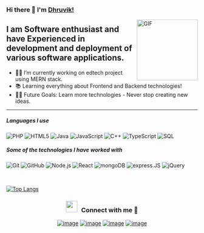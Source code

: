 ### Hi there 👋 I'm [Dhruvik!](https://github.com/dhruvikpatel18?tab=repositories)

<img align="right" alt="GIF" height="160px" src="https://media.giphy.com/media/Ah3zHH7hvsSB2/giphy.gif" />

## I am Software enthusiast and have Experienced in development and deployment of various software applications.

- 👨‍💻 I’m currently working on edtech project using MERN stack.
- 📚 Learning everything about Frontend and Backend technologies!
- 💪🏼 Future Goals: Learn more technologies - Never stop creating new ideas.

---

##### Languages I use

![PHP](https://img.shields.io/badge/-PHP-000000?style=flat&logo=PHP)
![HTML5](https://img.shields.io/badge/-HTML5-000000?style=flat&logo=html5)
![Java](https://img.shields.io/badge/-Java-000000?style=flat&logo=java)
![JavaScript](https://img.shields.io/badge/-JavaScript-000000?style=flat&logo=javascript)
![C++](https://img.shields.io/badge/-C++-000000?style=flat&logo=c++)
![TypeScript](https://img.shields.io/badge/-TypeScript-000000?style=flat&logo=typescript)
![SQL](https://img.shields.io/badge/-SQL-000000?style=flat&logo=postgresql)

##### Some of the technologies I have worked with

![Git](https://img.shields.io/badge/-Git-222222?style=flat&logo=git&logoColor=F05032)
![GitHub](https://img.shields.io/badge/-GitHub-222222?style=flat&logo=github&logoColor=181717)
![Node.js](https://img.shields.io/badge/-Node.js-222222?style=flat&logo=node.js&logoColor=339933)
![React](https://img.shields.io/badge/-React-222222?style=flat&logo=React&logoColor=61DAFB)
![mongoDB](https://img.shields.io/badge/-mongodb-222222?style=flat&logo=mongodb&logoColor=61DAFB)
![express.JS](https://img.shields.io/badge/-Express.js-222222?style=flat&logo=Express.js&logoColor=0769AD)
![jQuery](https://img.shields.io/badge/-jQuery-222222?style=flat&logo=jQuery&logoColor=0769AD)

<br/>

[![Top Langs](https://github-readme-stats.vercel.app/api/top-langs/?username=dhruvikpatel18&theme=great-gatsby&layout=compact)](https://github.com/dhruvikpatel18)
<br/>
<h3 align="center" > <img src="https://media.giphy.com/media/iY8CRBdQXODJSCERIr/giphy.gif" width="30" height="30" style="margin-right: 10px;">Connect with me 🤝 </h3>
<div align="center">

[![image](https://img.shields.io/badge/LinkedIn-0077B5?style=for-the-badge&logo=linkedin&logoColor=white)](https://www.linkedin.com/in/dhruvik-malaviya/)
[![image](https://img.shields.io/badge/Gmail-D14836?style=for-the-badge&logo=gmail&logoColor=white)](mailto:malaviya.dhruvik@gmail.com)
[![image](https://img.shields.io/badge/LeetCode-0077Y5?style=for-the-badge&logo=leetcode&logoColor=white)](https://leetcode.com/Dhruvikpatel/)
[![image](https://img.shields.io/badge/stackoverflow-D14836?style=for-the-badge&logo=stackoverflow&logoColor=white)](https://stackoverflow.com/users/15614047/dhruvik-malaviya)
  
</div>
